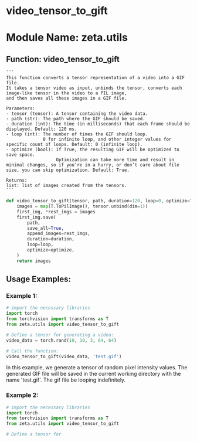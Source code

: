 # video_tensor_to_gift

# Module Name: zeta.utils

## Function: video_tensor_to_gift

    ```
    This function converts a tensor representation of a video into a GIF file.
    It takes a tensor video as input, unbinds the tensor, converts each image-like tensor in the video to a PIL image,
    and then saves all these images in a GIF file.

    Parameters:
    - tensor (tensor): A tensor containing the video data.
    - path (str): The path where the GIF should be saved.
    - duration (int): The time (in milliseconds) that each frame should be displayed. Default: 120 ms.
    - loop (int): The number of times the GIF should loop. 
                  0 for infinite loop, and other integer values for specific count of loops. Default: 0 (infinite loop).
    - optimize (bool): If True, the resulting GIF will be optimized to save space.
                       Optimization can take more time and result in minimal changes, so if you’re in a hurry, or don’t care about file size, you can skip optimization. Default: True.

    Returns:
    list: list of images created from the tensors.
    ```
```python
def video_tensor_to_gift(tensor, path, duration=120, loop=0, optimize=True):
    images = map(T.ToPilImage(), tensor.unbind(dim=1))
    first_img, *rest_imgs = images
    first_img.save(
        path,
        save_all=True,
        append_images=rest_imgs,
        duration=duration,
        loop=loop,
        optimize=optimize,
    )
    return images
```

## Usage Examples:

### Example 1:

```python
# import the necessary libraries
import torch
from torchvision import transforms as T
from zeta.utils import video_tensor_to_gift

# Define a tensor for generating a video:
video_data = torch.rand(10, 10, 3, 64, 64)

# Call the function:
video_tensor_to_gift(video_data, 'test.gif')
```
In this example, we generate a tensor of random pixel intensity values. The generated GIF file will be saved in the current working directory with the name 'test.gif'. The gif file be looping indefinitely.

### Example 2: 

```python
# import the necessary libraries
import torch
from torchvision import transforms as T
from zeta.utils import video_tensor_to_gift

# Define a tensor for

